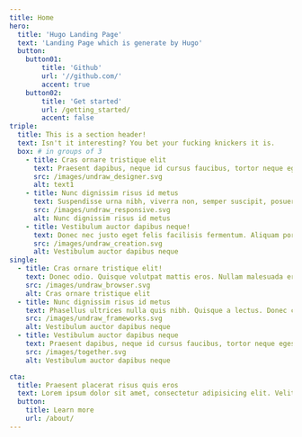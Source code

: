 ```yaml
---
title: Home
hero:
  title: 'Hugo Landing Page'
  text: 'Landing Page which is generate by Hugo'
  button:
    button01:
        title: 'Github'
        url: '//github.com/'
        accent: true
    button02:
        title: 'Get started'
        url: /getting_started/
        accent: false
triple:
  title: This is a section header!
  text: Isn't it interesting? You bet your fucking knickers it is.
  box: # in groups of 3
    - title: Cras ornare tristique elit
      text: Praesent dapibus, neque id cursus faucibus, tortor neque egestas auguae, eu vulputate magna eros eu erat. Aliquam erat volutpat. Nam dui mi, tincidunt quis, accumsan porttitor, facilisis luctus, metus.
      src: /images/undraw_designer.svg
      alt: text1
    - title: Nunc dignissim risus id metus
      text: Suspendisse urna nibh, viverra non, semper suscipit, posuere a, pede.
      src: /images/undraw_responsive.svg
      alt: Nunc dignissim risus id metus
    - title: Vestibulum auctor dapibus neque!
      text: Donec nec justo eget felis facilisis fermentum. Aliquam porttitor mauris sit amet orci. Aenean dignissim pellentesque felis.
      src: /images/undraw_creation.svg
      alt: Vestibulum auctor dapibus neque
single:
  - title: Cras ornare tristique elit!
    text: Donec odio. Quisque volutpat mattis eros. Nullam malesuada erat ut turpis. Suspendisse urna nibh, viverra non, semper suscipit, posuere a, pede.
    src: /images/undraw_browser.svg
    alt: Cras ornare tristique elit
  - title: Nunc dignissim risus id metus
    text: Phasellus ultrices nulla quis nibh. Quisque a lectus. Donec consectetuer ligula vulputate sem tristique cursus. Nam nulla quam, gravida non, commodo a, sodales sit amet, nisi.
    src: /images/undraw_frameworks.svg
    alt: Vestibulum auctor dapibus neque
  - title: Vestibulum auctor dapibus neque
    text: Praesent dapibus, neque id cursus faucibus, tortor neque egestas auguae, eu vulputate magna eros eu erat. Aliquam erat volutpat. Nam dui mi, tincidunt quis, accumsan porttitor, facilisis luctus, metus.
    src: /images/together.svg
    alt: Vestibulum auctor dapibus neque

cta:
  title: Praesent placerat risus quis eros
  text: Lorem ipsum dolor sit amet, consectetur adipisicing elit. Velit, nihil, libero, perspiciatis eos provident laborum eum dignissimos.
  button:
    title: Learn more
    url: /about/
---
```

